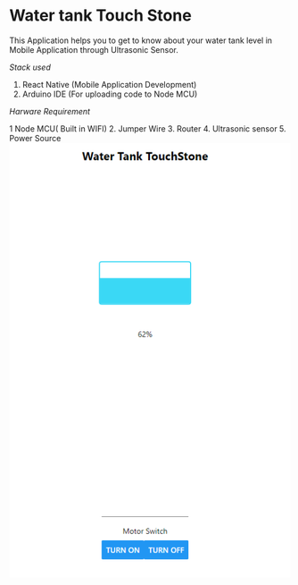 # Water tank Touch Stone

This Application helps you to get to know about your water tank level in Mobile Application through Ultrasonic Sensor.

*Stack used*
1. React Native (Mobile Application Development)
2. Arduino IDE (For uploading code to Node MCU)

*Harware Requirement*

1 Node MCU( Built in WIFI)
2. Jumper Wire
3. Router
4. Ultrasonic sensor
5. Power Source
![Image](WaterTankProject.PNG)
